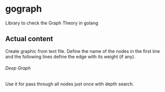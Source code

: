 # gograph

Library to check the Graph Theory in golang

## Actual content

Create graphic from text file.
Define the name of the nodes in the first line and the following lines define the edge with its weight (if any).

###### Deep Graph
Use it for pass through all nodes just once with depth search.

